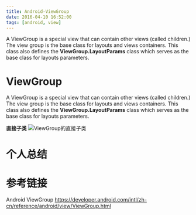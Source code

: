 ```yaml
---
title: Android-ViewGroup
date: 2016-04-10 16:52:00
tags: [android, view]
---
```


A ViewGroup is a special view that can contain other views (called children.) The view group is the base class for layouts and views containers. This class also defines the **ViewGroup.LayoutParams** class which serves as the base class for layouts parameters.
<!--more-->

# ViewGroup
A ViewGroup is a special view that can contain other views (called children.) The view group is the base class for layouts and views containers. This class also defines the **ViewGroup.LayoutParams** class which serves as the base class for layouts parameters.

**直接子类**
![ViewGroup的直接子类](http://7xp2s1.com2.z0.glb.qiniucdn.com/2016/04/10/be2ba852f38d62e418f9ec3376c8faeb.png "ViewGroup的直接子类")

# 个人总结


# 参考链接
Android ViewGroup
https://developer.android.com/intl/zh-cn/reference/android/view/ViewGroup.html